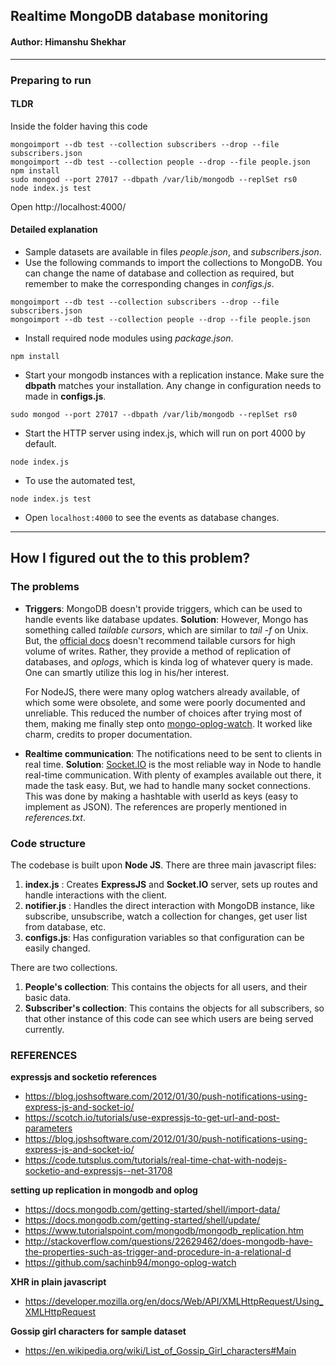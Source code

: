 ## Realtime MongoDB database monitoring
#### Author: Himanshu Shekhar
---

### Preparing to run
#### TLDR
Inside the folder having this code
```
mongoimport --db test --collection subscribers --drop --file subscribers.json
mongoimport --db test --collection people --drop --file people.json
npm install
sudo mongod --port 27017 --dbpath /var/lib/mongodb --replSet rs0
node index.js test
```
Open http://localhost:4000/

#### Detailed explanation
* Sample datasets are available in files *people.json*, and *subscribers.json*.
* Use the following commands to import the collections to MongoDB. You can change the name of database and collection as required, but remember to make the corresponding changes in *configs.js*.

```
mongoimport --db test --collection subscribers --drop --file subscribers.json
mongoimport --db test --collection people --drop --file people.json
```
* Install required node modules using *package.json*.
```
npm install
```
* Start your mongodb instances with a replication instance. Make sure the **dbpath** matches your installation.
  Any change in configuration needs to made in **configs.js**.
```
sudo mongod --port 27017 --dbpath /var/lib/mongodb --replSet rs0
```
* Start the HTTP server using index.js, which will run on port 4000 by default.
```
node index.js
```
* To use the automated test,
```
node index.js test
```
* Open `localhost:4000` to see the events as database changes.

---

## How I figured out the to this problem?

### The problems
* **Triggers**: MongoDB doesn't provide triggers, which can be used to handle events like database updates.
  **Solution**: However, Mongo has something called *tailable cursors*, which are similar to *tail -f* on Unix.
                But, the [official docs](https://docs.mongodb.com/manual/core/tailable-cursors/) doesn't recommend tailable cursors for high volume of writes. Rather, they provide a method of replication of databases, and *oplogs*, which is kinda log of whatever query is made. One can smartly utilize this log in his/her interest.

    For NodeJS, there were many oplog watchers already available, of which some were obsolete, and some were poorly documented and unreliable. This reduced the number of choices after trying most of them, making me finally step onto [mongo-oplog-watch](https://github.com/sachinb94/mongo-oplog-watch). It worked like charm, credits to proper documentation.


* **Realtime communication**: The notifications need to be sent to clients in real time.
  **Solution**: [Socket.IO](https://socket.io/) is the most reliable way in Node to handle real-time communication. 
                With plenty of examples available out there, it made the task easy.
                But, we had to handle many socket connections. This was done by making a hashtable with userId as keys (easy to implement as JSON).
                The references are properly mentioned in *references.txt*.



### Code structure
The codebase is built upon **Node JS**. There are three main javascript files:
1. **index.js** : Creates **ExpressJS** and **Socket.IO** server, sets up routes and handle interactions with the client.
2. **notifier.js** : Handles the direct interaction with MongoDB instance, like subscribe, unsubscribe, watch a collection for changes, get user list from database, etc.
3. **configs.js**: Has configuration variables so that configuration can be easily changed.

There are two collections.
1. **People's collection**: This contains the objects for all users, and their basic data.
2. **Subscriber's collection**: This contains the objects for all subscribers, so that other instance of this code can see which users are being served currently.


### REFERENCES

**expressjs and socketio references**
* https://blog.joshsoftware.com/2012/01/30/push-notifications-using-express-js-and-socket-io/
* https://scotch.io/tutorials/use-expressjs-to-get-url-and-post-parameters
* https://blog.joshsoftware.com/2012/01/30/push-notifications-using-express-js-and-socket-io/
* https://code.tutsplus.com/tutorials/real-time-chat-with-nodejs-socketio-and-expressjs--net-31708
 
**setting up replication in mongodb and oplog**
* https://docs.mongodb.com/getting-started/shell/import-data/
* https://docs.mongodb.com/getting-started/shell/update/
* https://www.tutorialspoint.com/mongodb/mongodb_replication.htm
* http://stackoverflow.com/questions/22629462/does-mongodb-have-the-properties-such-as-trigger-and-procedure-in-a-relational-d
* https://github.com/sachinb94/mongo-oplog-watch
 
**XHR in plain javascript**
* https://developer.mozilla.org/en/docs/Web/API/XMLHttpRequest/Using_XMLHttpRequest

**Gossip girl characters for sample dataset**
* https://en.wikipedia.org/wiki/List_of_Gossip_Girl_characters#Main
